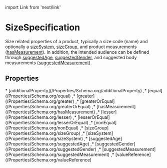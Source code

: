 import Link from 'next/link'

# SizeSpecification

Size related properties of a product, typically a size code (<Link href="/name">name</Link>) and optionally a <a class="localLink" href="/sizeSystem">sizeSystem</a>, <a class="localLink" href="/sizeGroup">sizeGroup</a>, and product measurements (<a class="localLink" href="/hasMeasurement">hasMeasurement</a>). In addition, the intended audience can be defined through <a class="localLink" href="/suggestedAge">suggestedAge</a>, <a class="localLink" href="/suggestedGender">suggestedGender</a>, and suggested body measurements (<a class="localLink" href="/suggestedMeasurement">suggestedMeasurement</a>).

## Properties

<Grid>
* [additionalProperty](/Properties/Schema.org/additionalProperty)
,* [equal](/Properties/Schema.org/equal)
,* [greater](/Properties/Schema.org/greater)
,* [greaterOrEqual](/Properties/Schema.org/greaterOrEqual)
,* [hasMeasurement](/Properties/Schema.org/hasMeasurement)
,* [lesser](/Properties/Schema.org/lesser)
,* [lesserOrEqual](/Properties/Schema.org/lesserOrEqual)
,* [nonEqual](/Properties/Schema.org/nonEqual)
,* [sizeGroup](/Properties/Schema.org/sizeGroup)
,* [sizeSystem](/Properties/Schema.org/sizeSystem)
,* [suggestedAge](/Properties/Schema.org/suggestedAge)
,* [suggestedGender](/Properties/Schema.org/suggestedGender)
,* [suggestedMeasurement](/Properties/Schema.org/suggestedMeasurement)
,* [valueReference](/Properties/Schema.org/valueReference)

</Grid>


